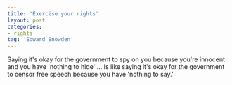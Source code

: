 ```yaml
---
title: 'Exercise your rights'
layout: post
categories:
- rights
tag: 'Edward Snowden'
---
```


Saying it's okay for the government to spy on you because you're innocent and you have 'nothing to hide' ... Is like saying it's okay for the government to censor free speech because you have 'nothing to say.'